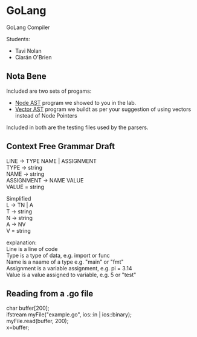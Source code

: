 # GoLang  
GoLang Compiler 

Students:
* Tavi Nolan
* Ciarán O'Brien

## Nota Bene

Included are two sets of progams:
* [Node AST](https://github.com/CompilerConstruction/GoLang/tree/Ciaran-ASTNodes/ASTNodes) program we showed to you in the lab.
* [Vector AST](https://github.com/CompilerConstruction/GoLang/tree/Ciaran-ASTNodes/Vector%20AST) program we buildt as per your suggestion of using vectors instead of Node Pointers

Included in both are the testing files used by the parsers.

## Context Free Grammar Draft  
LINE -> TYPE NAME | ASSIGNMENT  
TYPE -> string  
NAME -> string  
ASSIGNMENT -> NAME VALUE  
VALUE = string  

Simplified  
L -> TN | A  
T -> string  
N -> string  
A -> NV  
V = string  

explanation:  
Line is a line of code  
Type is a type of data, e.g. import or func  
Name is a naame of a type e.g. "main" or "fmt"  
Assignment is a variable assignment, e.g. pi = 3.14  
Value is a value assigned to variable, e.g. 5 or "test"  

## Reading from a .go file  
char buffer[200];  
ifstream myFile("example.go", ios::in | ios::binary);  
myFile.read(buffer, 200);   
x=buffer;  
